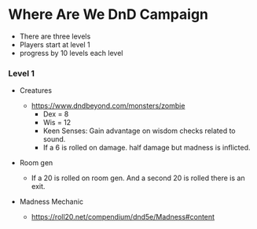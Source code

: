 # Where Are We DnD Campaign
- There are three levels
- Players start at level 1
- progress by 10 levels each level


### Level 1
- Creatures
  - https://www.dndbeyond.com/monsters/zombie
    - Dex = 8
    - Wis = 12
    - Keen Senses: Gain advantage on wisdom checks related to sound. 
    - If a 6 is rolled on damage. half damage but madness is inflicted.

- Room gen
  - If a 20 is rolled on room gen. And a second 20 is rolled there is an exit. 
-  Madness Mechanic
   -  https://roll20.net/compendium/dnd5e/Madness#content
